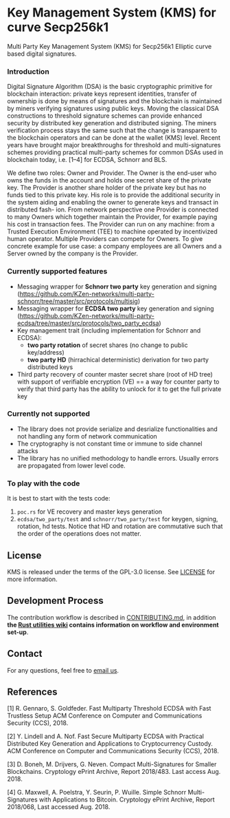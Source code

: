 Key Management System (KMS) for curve Secp256k1 
=====================================
Multi Party Key Management System (KMS) for Secp256k1 Elliptic curve based digital signatures.

 ### Introduction 

Digital Signature Algorithm (DSA) is the basic cryptographic primitive for blockchain interaction: private keys represent identities, transfer of ownership is done by means of signatures and the blockchain is maintained by miners verifying signatures using public keys.
Moving the classical DSA constructions to threshold signature schemes can provide enhanced security by distributed key generation and distributed signing. The miners verification process stays the same such that the change is transparent to the blockchain operators and can be done at the wallet (KMS) level. Recent years have brought major breakthroughs for threshold and multi-signatures schemes providing practical multi-party schemes for common DSAs used in blockchain today, i.e. [1–4] for ECDSA, Schnorr and BLS.

We define two roles: Owner and Provider. The Owner is the end-user who owns the funds in the account and holds one secret share of the private key. The Provider is another share holder of the private key but has no funds tied to this private key. His role is to provide the additional security in the system aiding and enabling the owner to generate keys and transact in distributed fash- ion. From network perspective one Provider is connected to many Owners which together maintain the Provider, for example paying his cost in transaction fees. The Provider can run on any machine: from a Trusted Execution Environment (TEE) to machine operated by incentivized human operator. Multiple Providers can compete for Owners. To give concrete example for use case: a company employees are all Owners and a Server owned by the company is the Provider.

 ### Currently supported features 
* Messaging wrapper for **Schnorr two party** key generation and signing (https://github.com/KZen-networks/multi-party-schnorr/tree/master/src/protocols/multisig)
* Messaging wrapper for **ECDSA two party** key generation and signing (https://github.com/KZen-networks/multi-party-ecdsa/tree/master/src/protocols/two_party_ecdsa)
* Key management trait (including implementation for Schnorr and ECDSA):
  * **two party rotation** of secret shares (no change to public key/address) 
  * **two party HD** (hirrachical deterministic) derivation for two party distributed keys
* Third party recovery of counter master secret share (root of HD tree) with support of verifiable encryption (VE) == a way for counter party to verify that third party has the ability to unlock for it to get the full private key

### Currently not supported
* The library does not provide serialize and desrialize functionalities and not handling any form of network communication
* The cryptography is not constant time or immune to side channel attacks
* The library has no unified methodology to handle errors. Usually errors are propagated from lower level code. 

### To play with the code 
It is best to start with the tests code:
1. `poc.rs` for VE recovery and master keys generation
2. `ecdsa/two_party/test` and `schnorr/two_party/test` for keygen, signing, rotation, hd tests. Notice that HD and rotation are commutative such that the order of the operations does not matter. 



License
-------
KMS is released under the terms of the GPL-3.0 license. See [LICENSE](LICENSE) for more information.

Development Process
-------------------
The contribution workflow is described in [CONTRIBUTING.md](CONTRIBUTING.md), in addition **the [Rust utilities wiki](https://github.com/KZen-networks/rust-utils/wiki) contains information on workflow and environment set-up**.

Contact
-------------------
For any questions, feel free to [email us](mailto:github@kzencorp.com).


References
-------
[1] R. Gennaro, S. Goldfeder. Fast Multiparty Threshold ECDSA with Fast Trustless Setup ACM Conference on Computer and Communications Security (CCS), 2018.

[2] Y. Lindell and A. Nof. Fast Secure Multiparty ECDSA with Practical Distributed Key Generation and Applications to Cryptocurrency Custody. ACM Conference on Computer and Communications Security (CCS), 2018.

[3] D. Boneh, M. Drijvers, G. Neven. Compact Multi-Signatures for Smaller Blockchains. Cryptology ePrint Archive, Report 2018/483. Last access Aug. 2018.

[4] G. Maxwell, A. Poelstra, Y. Seurin, P. Wuille. Simple Schnorr Multi-Signatures with Applications to Bitcoin. Cryptology ePrint Archive, Report 2018/068, Last accessed Aug. 2018.

